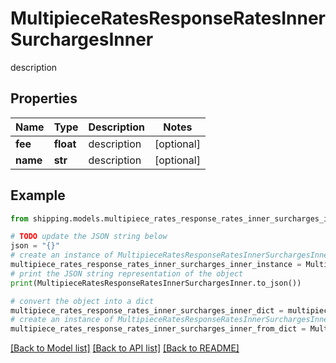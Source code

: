 # MultipieceRatesResponseRatesInnerSurchargesInner

description

## Properties

Name | Type | Description | Notes
------------ | ------------- | ------------- | -------------
**fee** | **float** | description | [optional] 
**name** | **str** | description | [optional] 

## Example

```python
from shipping.models.multipiece_rates_response_rates_inner_surcharges_inner import MultipieceRatesResponseRatesInnerSurchargesInner

# TODO update the JSON string below
json = "{}"
# create an instance of MultipieceRatesResponseRatesInnerSurchargesInner from a JSON string
multipiece_rates_response_rates_inner_surcharges_inner_instance = MultipieceRatesResponseRatesInnerSurchargesInner.from_json(json)
# print the JSON string representation of the object
print(MultipieceRatesResponseRatesInnerSurchargesInner.to_json())

# convert the object into a dict
multipiece_rates_response_rates_inner_surcharges_inner_dict = multipiece_rates_response_rates_inner_surcharges_inner_instance.to_dict()
# create an instance of MultipieceRatesResponseRatesInnerSurchargesInner from a dict
multipiece_rates_response_rates_inner_surcharges_inner_from_dict = MultipieceRatesResponseRatesInnerSurchargesInner.from_dict(multipiece_rates_response_rates_inner_surcharges_inner_dict)
```
[[Back to Model list]](../README.md#documentation-for-models) [[Back to API list]](../README.md#documentation-for-api-endpoints) [[Back to README]](../README.md)


